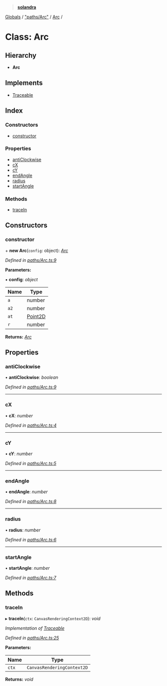 > **[solandra](../README.md)**

[Globals](../README.md) / ["paths/Arc"](../modules/_paths_arc_.md) / [Arc](_paths_arc_.arc.md) /

# Class: Arc

## Hierarchy

* **Arc**

## Implements

* [Traceable](../interfaces/_paths_index_.traceable.md)

## Index

### Constructors

* [constructor](_paths_arc_.arc.md#constructor)

### Properties

* [antiClockwise](_paths_arc_.arc.md#anticlockwise)
* [cX](_paths_arc_.arc.md#cx)
* [cY](_paths_arc_.arc.md#cy)
* [endAngle](_paths_arc_.arc.md#endangle)
* [radius](_paths_arc_.arc.md#radius)
* [startAngle](_paths_arc_.arc.md#startangle)

### Methods

* [traceIn](_paths_arc_.arc.md#tracein)

## Constructors

###  constructor

\+ **new Arc**(`config`: object): *[Arc](_paths_arc_.arc.md)*

*Defined in [paths/Arc.ts:9](https://github.com/jamesporter/solandra/blob/02e2cc9/src/lib/paths/Arc.ts#L9)*

**Parameters:**

▪ **config**: *object*

Name | Type |
------ | ------ |
`a` | number |
`a2` | number |
`at` | [Point2D](../modules/_types_sol_.md#point2d) |
`r` | number |

**Returns:** *[Arc](_paths_arc_.arc.md)*

## Properties

###  antiClockwise

• **antiClockwise**: *boolean*

*Defined in [paths/Arc.ts:9](https://github.com/jamesporter/solandra/blob/02e2cc9/src/lib/paths/Arc.ts#L9)*

___

###  cX

• **cX**: *number*

*Defined in [paths/Arc.ts:4](https://github.com/jamesporter/solandra/blob/02e2cc9/src/lib/paths/Arc.ts#L4)*

___

###  cY

• **cY**: *number*

*Defined in [paths/Arc.ts:5](https://github.com/jamesporter/solandra/blob/02e2cc9/src/lib/paths/Arc.ts#L5)*

___

###  endAngle

• **endAngle**: *number*

*Defined in [paths/Arc.ts:8](https://github.com/jamesporter/solandra/blob/02e2cc9/src/lib/paths/Arc.ts#L8)*

___

###  radius

• **radius**: *number*

*Defined in [paths/Arc.ts:6](https://github.com/jamesporter/solandra/blob/02e2cc9/src/lib/paths/Arc.ts#L6)*

___

###  startAngle

• **startAngle**: *number*

*Defined in [paths/Arc.ts:7](https://github.com/jamesporter/solandra/blob/02e2cc9/src/lib/paths/Arc.ts#L7)*

## Methods

###  traceIn

▸ **traceIn**(`ctx`: `CanvasRenderingContext2D`): *void*

*Implementation of [Traceable](../interfaces/_paths_index_.traceable.md)*

*Defined in [paths/Arc.ts:25](https://github.com/jamesporter/solandra/blob/02e2cc9/src/lib/paths/Arc.ts#L25)*

**Parameters:**

Name | Type |
------ | ------ |
`ctx` | `CanvasRenderingContext2D` |

**Returns:** *void*